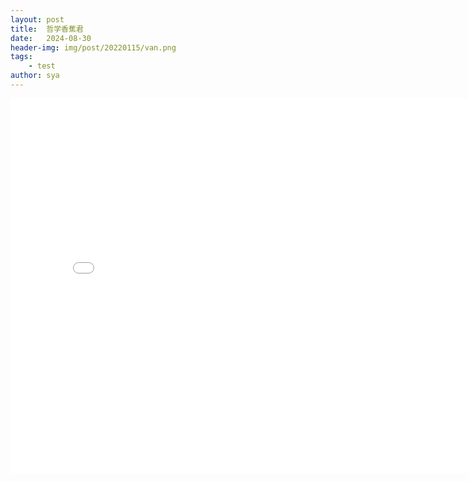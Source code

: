 ```yaml
---
layout: post
title:  哲学香蕉君
date:   2024-08-30
header-img: img/post/20220115/van.png
tags:
    - test
author: sya
---
```


<iframe
src="/img/posts/20211212/香蕉君.mp4"
scrolling="no"
border="0"
frameborder="no"
framespacing="0"
allowfullscreen="true"
height=600
width=800>
</iframe>
